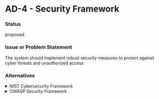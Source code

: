 #  AD-4 - Security Framework



### Status

proposed













### Issue or Problem Statement

<p>The system should implement robust security measures to protect against cyber threats and unauthorized access</p>















### Alternatives

    

<details markdown=1>
<summary markdown="span">NIST Cybersecurity Framework</summary>

<table>
    <caption></caption>
    <tr>
        <td> <strong>Name</strong> </td>
        <td>NIST Cybersecurity Framework</td>
    </tr>
    <tr>
        <td> <strong>Description</strong> </td>
        <td><p>A comprehensive security framework that provides guidelines and best practices for managing and reducing cybersecurity risk</p></td>
    </tr>
    <tr>
        <td> <strong>Best Applied</strong> </td>
        <td></td>
    </tr>
    <tr>
        <td> <strong>Contraindications</strong> </td>
        <td></td>
    </tr>
</table>


</details>


    

<details markdown=1>
<summary markdown="span">OWASP Security Framework</summary>

<table>
    <caption></caption>
    <tr>
        <td> <strong>Name</strong> </td>
        <td>OWASP Security Framework</td>
    </tr>
    <tr>
        <td> <strong>Description</strong> </td>
        <td><p>A widely-adopted security framework that provides guidelines and best practices for secure system development</p></td>
    </tr>
    <tr>
        <td> <strong>Best Applied</strong> </td>
        <td></td>
    </tr>
    <tr>
        <td> <strong>Contraindications</strong> </td>
        <td></td>
    </tr>
</table>


</details>


    















